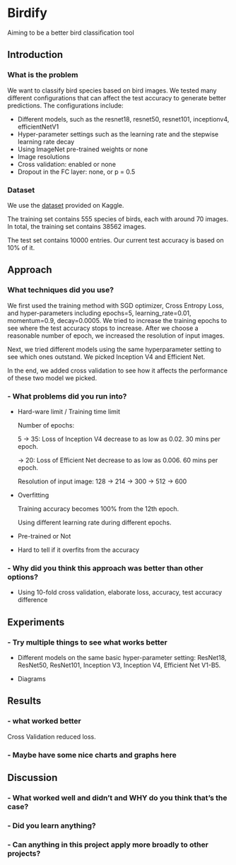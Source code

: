 # Birdify

Aiming to be a better bird classification tool

## Introduction

### What is the problem

We want to classify bird species based on bird images. We tested many different configurations that can affect the test accuracy to generate better predictions. The configurations include:

- Different models, such as the resnet18, resnet50, resnet101, inceptionv4, efficientNetV1
- Hyper-parameter settings such as the learning rate and the stepwise learning rate decay
- Using ImageNet pre-trained weights or none 
- Image resolutions
- Cross validation: enabled or none
- Dropout in the FC layer: none, or p = 0.5

### Dataset

We use the [dataset](!https://www.kaggle.com/c/birds21sp/data) provided on Kaggle.

The training set contains 555 species of birds, each with around 70 images. In total, the training set contains 38562 images.

The test set contains 10000 entries. Our current test accuracy is based on 10% of it.

## Approach

### What techniques did you use?

We first used the training method with SGD optimizer, Cross Entropy Loss, and hyper-parameters including epochs=5, learning_rate=0.01, momentum=0.9, decay=0.0005. We tried to increase the training epochs to see where the test accuracy stops to increase. After we choose a reasonable number of epoch, we increased the resolution of input images.

Next, we tried different models using the same hyperparameter setting to see which ones outstand. We picked Inception V4 and Efficient Net.

In the end, we added cross validation to see how it affects the performance of these two model we picked.

### - What problems did you run into?

- Hard-ware limit / Training time limit

  Number of epochs:

  5 -> 35: Loss of Inception V4 decrease to as low as 0.02. 30 mins per epoch.

  -> 20: Loss of Efficient Net decrease to as low as 0.006. 60 mins per epoch.

  Resolution of input image: 128 -> 214 -> 300 -> 512 -> 600

- Overfitting

  Training accuracy becomes 100% from the 12th epoch.

  Using different learning rate during different epochs.

- Pre-trained or Not

- Hard to tell if it overfits from the accuracy

### - Why did you think this approach was better than other options?

- Using 10-fold cross validation, elaborate loss, accuracy, test accuracy difference

## Experiments

### - Try multiple things to see what works better

- Different models on the same basic hyper-parameter setting: ResNet18, ResNet50, ResNet101, Inception V3, Inception V4, Efficient Net V1-B5.

- Diagrams

## Results

### - what worked better

Cross Validation reduced loss.

### - Maybe have some nice charts and graphs here

## Discussion

### - What worked well and didn’t and WHY do you think that’s the case?

### - Did you learn anything?

### - Can anything in this project apply more broadly to other projects?

